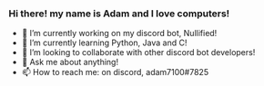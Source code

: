 ### Hi there! my name is Adam and I love computers!

- 🔭 I’m currently working on my discord bot, Nullified!
- 🌱 I’m currently learning Python, Java and C!
- 👯 I’m looking to collaborate with other discord bot developers!
- 💬 Ask me about anything!
- 📫 How to reach me: on discord, adam7100#7825
